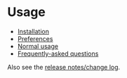 # Usage #

  * [Installation](Installation.md)
  * [Preferences](Preferences.md)
  * [Normal usage](NormalUsage.md)
  * [Frequently-asked questions](FAQ.md)

Also see the [release notes/change log](ReleaseNotes.md).